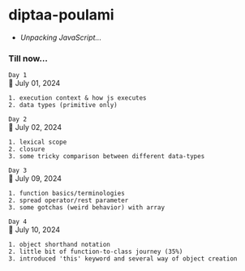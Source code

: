 # diptaa-poulami
- _Unpacking JavaScript..._

### Till now...

`Day 1`<br>
📅 July 01, 2024
```
1. execution context & how js executes
2. data types (primitive only)
```

`Day 2`<br>
📅 July 02, 2024
```
1. lexical scope
2. closure
3. some tricky comparison between different data-types
```

`Day 3`<br>
📅 July 09, 2024
```
1. function basics/terminologies
2. spread operator/rest parameter
3. some gotchas (weird behavior) with array
```

`Day 4`<br>
📅 July 10, 2024
```
1. object shorthand notation
2. little bit of function-to-class journey (35%)
3. introduced 'this' keyword and several way of object creation
```
